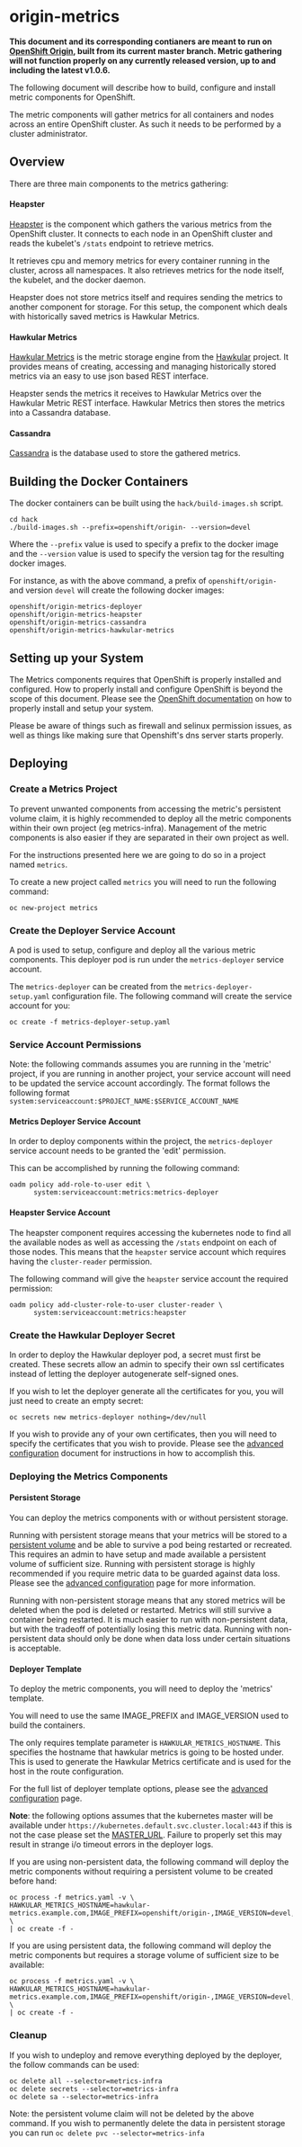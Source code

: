 # origin-metrics

**This document and its corresponding contianers are meant to run on [OpenShift Origin](https://github.com/openshift/origin), built from its current master branch. Metric gathering will not function properly on any currently released version, up to and including the latest v1.0.6.**

The following document will describe how to build, configure and install metric components for OpenShift.

The metric components will gather metrics for all containers and nodes across an entire OpenShift cluster. As such it needs to be performed by a cluster administrator.

## Overview

There are three main components to the metrics gathering:

#### Heapster

[Heapster](https://github.com/kubernetes/heapster) is the component which gathers the various metrics from the OpenShift cluster. It connects to each node in an OpenShift cluster and reads the kubelet's `/stats` endpoint to retrieve metrics.

It retrieves cpu and memory metrics for every container running in the cluster, across all namespaces. It also retrieves metrics for the node itself, the kubelet, and the docker daemon.

Heapster does not store metrics itself and requires sending the metrics to another component for storage. For this setup, the component which deals with historically saved metrics is Hawkular Metrics.

#### Hawkular Metrics
[Hawkular Metrics](https://github.com/hawkular/hawkular-metrics/) is the metric storage engine from the [Hawkular](http://www.hawkular.org/) project. It provides means of creating, accessing and managing historically stored metrics via an easy to use json based REST interface.

Heapster sends the metrics it receives to Hawkular Metrics over the Hawkular Metric REST interface. Hawkular Metrics then stores the metrics into a Cassandra database.

#### Cassandra

[Cassandra](http://cassandra.apache.org/) is the database used to store the gathered metrics.


## Building the Docker Containers

The docker containers can be built using the `hack/build-images.sh` script.

	cd hack
	./build-images.sh --prefix=openshift/origin- --version=devel

Where the `--prefix` value is used to specify a prefix to the docker image and the `--version` value is used to specify the version tag for the resulting docker images.

For instance, as with the above command, a prefix of `openshift/origin-` and version `devel` will create the following docker images:

	openshift/origin-metrics-deployer
	openshift/origin-metrics-heapster
	openshift/origin-metrics-cassandra
	openshift/origin-metrics-hawkular-metrics
	
## Setting up your System

The Metrics components requires that OpenShift is properly installed and configured. How to properly install and configure OpenShift is beyond the scope of this document. Please see the [OpenShift documentation](https://docs.openshift.org/latest/welcome/index.html) on how to properly install and setup your system.

Please be aware of things such as firewall and selinux permission issues, as well as things like making sure that Openshift's dns server starts properly.

## Deploying

### Create a Metrics Project

To prevent unwanted components from accessing the metric's persistent volume claim, it is highly recommended to deploy all the metric components within their own project (eg metrics-infra). Management of the metric components is also easier if they are separated in their own project as well.

For the instructions presented here we are going to do so in a project named `metrics`.

To create a new project called `metrics` you will need to run the following command:

	oc new-project metrics

### Create the Deployer Service Account

A pod is used to setup, configure and deploy all the various metric components. This deployer pod is run under the `metrics-deployer` service account.

The `metrics-deployer` can be created from the `metrics-deployer-setup.yaml` configuration file. The following command will create the service account for you:

	oc create -f metrics-deployer-setup.yaml

### Service Account Permissions

Note: the following commands assumes you are running in the 'metric' project, if you are running in another project, your service account will need to be updated the service account accordingly. The format follows the following format  `system:serviceaccount:$PROJECT_NAME:$SERVICE_ACCOUNT_NAME`

#### Metrics Deployer Service Account

In order to deploy components within the project, the `metrics-deployer` service account needs to be granted the 'edit' permission.

This can be accomplished by running the following command:

	oadm policy add-role-to-user edit \
          system:serviceaccount:metrics:metrics-deployer


#### Heapster Service Account

The heapster component requires accessing the kubernetes node to find all the available nodes as well as accessing the `/stats` endpoint on each of those nodes. This means that the `heapster` service account which requires having the `cluster-reader` permission.

The following command will give the `heapster` service account the required permission:

	oadm policy add-cluster-role-to-user cluster-reader \
          system:serviceaccount:metrics:heapster


### Create the Hawkular Deployer Secret

In order to deploy the Hawkular deployer pod, a secret must first be created. These secrets allow an admin to specify their own ssl certificates instead of letting the deployer autogenerate self-signed ones. 

If you wish to let the deployer generate all the certificates for you, you will just need to create an empty secret:

	oc secrets new metrics-deployer nothing=/dev/null
	
If you wish to provide any of your own certificates, then you will need to specify the certificates that you wish to provide. Please see the [advanced configuration](docs/advanced_configuration.md#configuring-the-deployer) document for instructions in how to accomplish this.

### Deploying the Metrics Components

#### Persistent Storage

You can deploy the metrics components with or without persistent storage.

Running with persistent storage means that your metrics will be stored to a [persistent volume](https://docs.openshift.org/latest/architecture/additional_concepts/storage.html) and be able to survive a pod being restarted or recreated. This requires an admin to have setup and made available a persistent volume of sufficient size. Running with persistent storage is highly recommended if you require metric data to be guarded against data loss. Please see the [advanced configuration](docs/advanced_configuration.md#creating-persistent-storage) page for more information.

Running with non-persistent storage means that any stored metrics will be deleted when the pod is deleted or restarted. Metrics will still survive a container being restarted. It is much easier to run with non-persistent data, but with the tradeoff of potentially losing this metric data. Running with non-persistent data should only be done when data loss under certain situations is acceptable.

#### Deployer Template

To deploy the metric components, you will need to deploy the 'metrics' template.

You will need to use the same IMAGE_PREFIX and IMAGE_VERSION used to build the containers.

The only requires template parameter is `HAWKULAR_METRICS_HOSTNAME`. This specifies the hostname that hawkular metrics is going to be hosted under. This is used to generate the Hawkular Metrics certificate and is used for the host in the route configuration.

For the full list of deployer template options, please see the [advanced configuration](docs/advanced_configuration.md#deployer-template-options) page.

**Note**: the following options assumes that the kubernetes master will be available under `https://kubernetes.default.svc.cluster.local:443` if this is not the case please set the [MASTER_URL](https://github.com/openshift/origin-metrics/blob/master/docs/advanced_configuration.md#master_url). Failure to properly set this may result in strange i/o timeout errors in the deployer logs.

If you are using non-persistent data, the following command will deploy the metric components without requiring a persistent volume to be created before hand:

	oc process -f metrics.yaml -v \
	HAWKULAR_METRICS_HOSTNAME=hawkular-metrics.example.com,IMAGE_PREFIX=openshift/origin-,IMAGE_VERSION=devel,USE_PERSISTENT_STORAGE=false \
	| oc create -f -
	
If you are using persistent data, the following command will deploy the metric components but requires a storage volume of sufficient size to be available:

	oc process -f metrics.yaml -v \
	HAWKULAR_METRICS_HOSTNAME=hawkular-metrics.example.com,IMAGE_PREFIX=openshift/origin-,IMAGE_VERSION=devel,USE_PERSISTENT_STORAGE=true \
	| oc create -f -

### Cleanup

If you wish to undeploy and remove everything deployed by the deployer, the follow commands can be used:

	oc delete all --selector=metrics-infra
	oc delete secrets --selector=metrics-infra
	oc delete sa --selector=metrics-infra
	
Note: the persistent volume claim will not be deleted by the above command. If you wish to permanently delete the data in persistent storage you can run `oc delete pvc --selector=metrics-infa`

